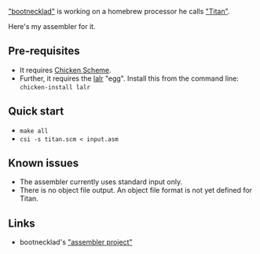 ["bootnecklad"](https://github.com/bootnecklad) is working on a homebrew processor
he calls ["Titan"](http://marc.cleave.me.uk/cpu/index.htm).

Here's my assembler for it.

## Pre-requisites ##

 * It requires [Chicken Scheme](http://call-cc.org/).
 * Further, it requires the [lalr](http://wiki.call-cc.org/eggref/4/lalr) "egg".
   Install this from the command line: `chicken-install lalr`

## Quick start ##

 * `make all`
 * `csi -s titan.scm < input.asm`

## Known issues ##

 * The assembler currently uses standard input only.
 * There is no object file output. An object file format is not yet defined for Titan.

## Links ##

 * bootnecklad's ["assembler project"](https://github.com/bootnecklad/Titan-Assembler)

